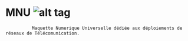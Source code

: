 # MNU ![alt tag](https://user-images.githubusercontent.com/30383327/28994469-f9fb2482-79ce-11e7-9695-0e72d5e8b436.png)
              Maquette Numerique Universelle dédiée aux déploiements de réseaux de Télécomunication.

